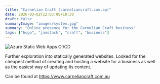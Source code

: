```yaml
---
title: "Carnelian Craft (carneliancraft.com.au)"
date: 2020-03-02T22:03:08+10:30
draft: false
summaryImage: "images/system.jpg"
summary: "Online presence for the Carnelian Craft business"
tags: ["hugo", "jamstack", "craft", "business"]
---
```


![Azure Static Web Apps CI/CD](https://github.com/fordprefect480/carneliancraft/workflows/Azure%20Static%20Web%20Apps%20CI/CD/badge.svg?branch=master)

Further exploration into statically generated websites. Looked for the cheapest method of creating and hosting a website for a business as well as the easiest way of updating its content.

Can be found at https://www.carneliancraft.com.au

